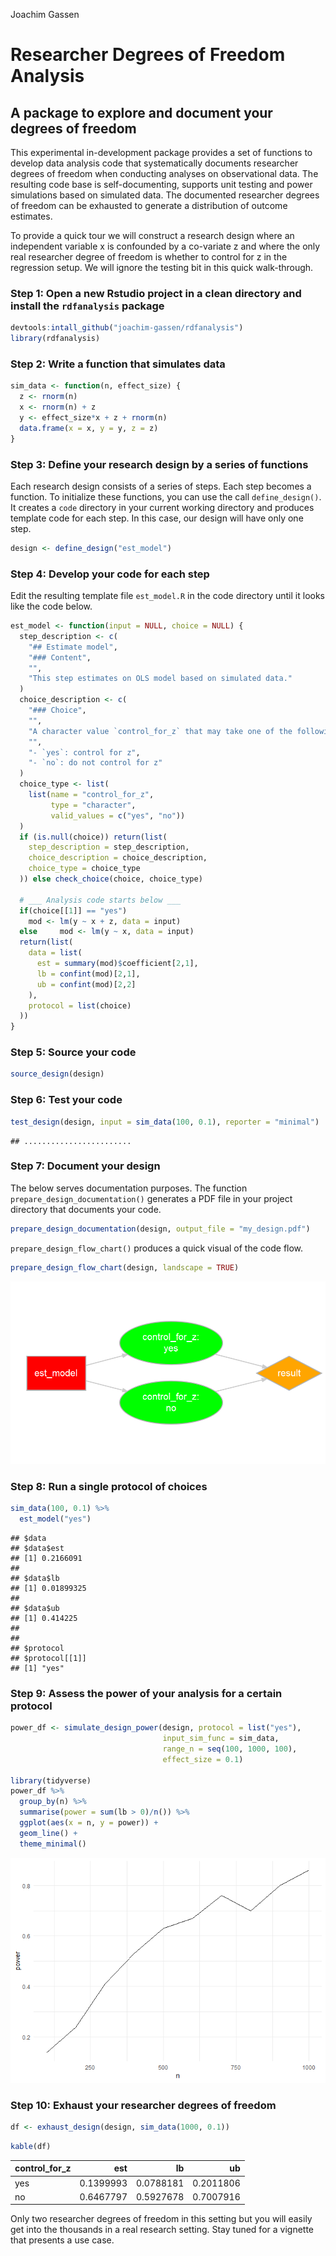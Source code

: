 Joachim Gassen

Researcher Degrees of Freedom Analysis
======================================

A package to explore and document your degrees of freedom
---------------------------------------------------------

This experimental in-development package provides a set of functions to develop data analysis code that systematically documents researcher degrees of freedom when conducting analyses on observational data. The resulting code base is self-documenting, supports unit testing and power simulations based on simulated data. The documented researcher degrees of freedom can be exhausted to generate a distribution of outcome estimates.

To provide a quick tour we will construct a research design where an independent variable x is confounded by a co-variate z and where the only real researcher degree of freedom is whether to control for z in the regression setup. We will ignore the testing bit in this quick walk-through.

### Step 1: Open a new Rstudio project in a clean directory and install the `rdfanalysis` package

``` r
devtools:intall_github("joachim-gassen/rdfanalysis")
library(rdfanalysis)
```

### Step 2: Write a function that simulates data

``` r
sim_data <- function(n, effect_size) {
  z <- rnorm(n)
  x <- rnorm(n) + z 
  y <- effect_size*x + z + rnorm(n) 
  data.frame(x = x, y = y, z = z)
}
```

### Step 3: Define your research design by a series of functions

Each research design consists of a series of steps. Each step becomes a function. To initialize these functions, you can use the call `define_design()`. It creates a `code` directory in your current working directory and produces template code for each step. In this case, our design will have only one step.

``` r
design <- define_design("est_model")
```

### Step 4: Develop your code for each step

Edit the resulting template file `est_model.R` in the code directory until it looks like the code below.

``` r
est_model <- function(input = NULL, choice = NULL) {
  step_description <- c(
    "## Estimate model",
    "### Content",
    "",
    "This step estimates on OLS model based on simulated data."
  )
  choice_description <- c(
    "### Choice",
    "",
    "A character value `control_for_z` that may take one of the following values:",
    "",
    "- `yes`: control for z",
    "- `no`: do not control for z"
  )
  choice_type <- list(
    list(name = "control_for_z", 
         type = "character", 
         valid_values = c("yes", "no"))
  )
  if (is.null(choice)) return(list(
    step_description = step_description,
    choice_description = choice_description,
    choice_type = choice_type
  )) else check_choice(choice, choice_type)

  # ___ Analysis code starts below ___
  if(choice[[1]] == "yes") 
    mod <- lm(y ~ x + z, data = input)
  else     mod <- lm(y ~ x, data = input)
  return(list(
    data = list(
      est = summary(mod)$coefficient[2,1],
      lb = confint(mod)[2,1],
      ub = confint(mod)[2,2]
    ),
    protocol = list(choice)
  ))  
} 
```

### Step 5: Source your code

``` r
source_design(design)
```

### Step 6: Test your code

``` r
test_design(design, input = sim_data(100, 0.1), reporter = "minimal")
```

    ## ........................

### Step 7: Document your design

The below serves documentation purposes. The function `prepare_design_documentation()` generates a PDF file in your project directory that documents your code.

``` r
prepare_design_documentation(design, output_file = "my_design.pdf")
```

`prepare_design_flow_chart()` produces a quick visual of the code flow.

``` r
prepare_design_flow_chart(design, landscape = TRUE)
```

![](README_files/figure-markdown_github/flow_chart-1.png)

### Step 8: Run a single protocol of choices

``` r
sim_data(100, 0.1) %>%
  est_model("yes")
```

    ## $data
    ## $data$est
    ## [1] 0.2166091
    ## 
    ## $data$lb
    ## [1] 0.01899325
    ## 
    ## $data$ub
    ## [1] 0.414225
    ## 
    ## 
    ## $protocol
    ## $protocol[[1]]
    ## [1] "yes"

### Step 9: Assess the power of your analysis for a certain protocol

``` r
power_df <- simulate_design_power(design, protocol = list("yes"), 
                                  input_sim_func = sim_data, 
                                  range_n = seq(100, 1000, 100),
                                  effect_size = 0.1)

library(tidyverse)
power_df %>%
  group_by(n) %>%
  summarise(power = sum(lb > 0)/n()) %>%
  ggplot(aes(x = n, y = power)) +
  geom_line() + 
  theme_minimal()
```

![](README_files/figure-markdown_github/sim_power-1.png)

### Step 10: Exhaust your researcher degrees of freedom

``` r
df <- exhaust_design(design, sim_data(1000, 0.1)) 
```

``` r
kable(df)
```

| control\_for\_z |        est|         lb|         ub|
|:----------------|----------:|----------:|----------:|
| yes             |  0.1399993|  0.0788181|  0.2011806|
| no              |  0.6467797|  0.5927678|  0.7007916|

Only two researcher degrees of freedom in this setting but you will easily get into the thousands in a real research setting. Stay tuned for a vignette that presents a use case.
